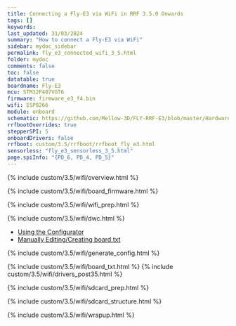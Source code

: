 ```yaml
---
title: Connecting a Fly-E3 via WiFi in RRF 3.5.0 Onwards
tags: []
keywords: 
last_updated: 31/03/2024
summary: "How to connect a Fly-E3 via WiFi"
sidebar: mydoc_sidebar
permalink: fly_e3_connected_wifi_3_5.html
folder: mydoc
comments: false
toc: false
datatable: true
boardname: Fly-E3
mcu: STM32F407VGT6
firmware: firmware_e3_f4.bin
wifi: ESP8266
module: onboard
schematic: https://github.com/Mellow-3D/FLY-RRF-E3/blob/master/Hardware/Schematic.pdf
rrfbootOverrides: true
stepperSPI: 5
onboardDrivers: false
rrfboot: custom/3.5/rrfboot/rrfboot_fly_e3.html
sensorless: "fly_e3_sensorless_3_5.html"
page.spiInfo: "{PD_6, PD_4, PD_5}"
---
```


{% include custom/3.5/wifi/overview.html %}

{% include custom/3.5/wifi/board_firmware.html %}

{% include custom/3.5/wifi/wifi_prep.html %}

{% include custom/3.5/wifi/dwc.html %}

<ul id="profileTabs" class="nav nav-tabs">
    <li class="active"><a class="noCrossRef" href="#generate" data-toggle="tab">Using the Configurator</a></li>
    <li><a class="noCrossRef" href="#manualpost35" data-toggle="tab">Manually Editing/Creating board.txt</a></li>
</ul>
  <div class="tab-content">
<div role="tabpanel" class="tab-pane active" id="generate" markdown="1">

{% include custom/3.5/wifi/generate_config.html %}

</div>

<div role="tabpanel" class="tab-pane" id="manualpost35" markdown="1">

{% include custom/3.5/wifi/board_txt.html %}
{% include custom/3.5/wifi/drivers_post35.html %}

</div>

</div>

{% include custom/3.5/wifi/sdcard_prep.html %}

{% include custom/3.5/wifi/sdcard_structure.html %}

{% include custom/3.5/wifi/wrapup.html %}
